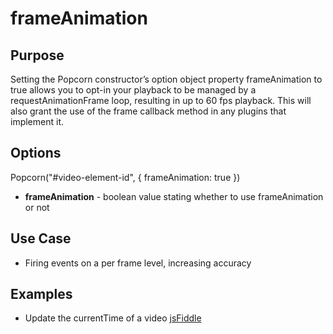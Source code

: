 # frameAnimation #

## Purpose ##

Setting the Popcorn constructor’s option object property frameAnimation to true allows you to opt-in your playback to be managed by a requestAnimationFrame loop, resulting in up to 60 fps playback. This will also grant the use of the frame callback method in any plugins that implement it.

## Options ##

Popcorn("#video-element-id", { frameAnimation: true })

* **frameAnimation** - boolean value stating whether to use frameAnimation or not

## Use Case ##

* Firing events on a per frame level, increasing accuracy

## Examples ##

* Update the currentTime of a video [jsFiddle]()
